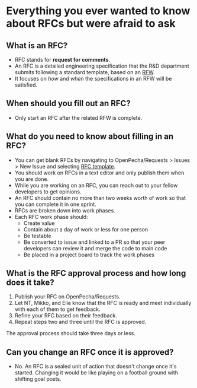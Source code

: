 # Everything you ever wanted to know about RFCs but were afraid to ask

## What is an RFC?

* RFC stands for **request for comments**. 
* An RFC is a detailed engineering specification that the R&D department submits following a standard template, based on an [RFW](articles/rfw-about.md). 
* It focuses on *how* and *when* the specifications in an RFW will be satisfied.

## When should you fill out an RFC?

* Only start an RFC after the related RFW is complete.

## What do you need to know about filling in an RFC?

* You can get blank RFCs by navigating to OpenPecha/Requests > Issues > New Issue and selecting [RFC template](https://github.com/OpenPecha/Requests/issues/new?assignees=&labels=&template=RFC.md&title=%5BRFC%5D).
* You should work on RFCs in a text editor and only publish them when you are done.
* While you are working on an RFC, you can reach out to your fellow developers to get opinions.
* An RFC should contain no more than two weeks worth of work so that you can complete it in one sprint.
* RFCs are broken down into work phases.
* Each RFC work phase should:
   * Create value
   * Contain about a day of work or less for one person
   * Be testable
   * Be converted to issue and linked to a PR so that your peer developers can review it and merge the code to main code
   * Be placed in a project board to track the work phases

## What is the RFC approval process and how long does it take?

1. Publish your RFC on OpenPecha/Requests.
1. Let NT, Mikko, and Elie know that the RFC is ready and meet individually with each of them to get feedback. 
1. Refine your RFC based on their feedback.
1. Repeat steps two and three until the RFC is approved.

The approval process should take three days or less.

## Can you change an RFC once it is approved?

* No. An RFC is a sealed unit of action that doesn't change once it's started. Changing it would be like playing on a football ground with shifting goal posts.